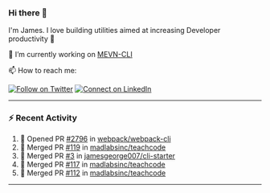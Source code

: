 ### Hi there 👋

I'm James. I love building utilities aimed at increasing Developer productivity :raised_hands: 

🔭 I’m currently working on [MEVN-CLI](https://github.com/madlabsinc/mevn-cli)

📫 How to reach me:

[![Follow on Twitter](https://img.shields.io/badge/--twitter?label=Twitter&logo=Twitter&style=social)](https://twitter.com/james_madhacks) [![Connect on LinkedIn](https://img.shields.io/badge/--linkedin?label=LinkedIn&logo=LinkedIn&style=social)](https://www.linkedin.com/in/jamesgeorge007)

---

### :zap: Recent Activity

<!--START_SECTION:activity-->
1. 💪 Opened PR [#2796](https://github.com/webpack/webpack-cli/pull/2796) in [webpack/webpack-cli](https://github.com/webpack/webpack-cli)
2. 🎉 Merged PR [#119](https://github.com/madlabsinc/teachcode/pull/119) in [madlabsinc/teachcode](https://github.com/madlabsinc/teachcode)
3. 🎉 Merged PR [#3](https://github.com/jamesgeorge007/cli-starter/pull/3) in [jamesgeorge007/cli-starter](https://github.com/jamesgeorge007/cli-starter)
4. 🎉 Merged PR [#117](https://github.com/madlabsinc/teachcode/pull/117) in [madlabsinc/teachcode](https://github.com/madlabsinc/teachcode)
5. 🎉 Merged PR [#112](https://github.com/madlabsinc/teachcode/pull/112) in [madlabsinc/teachcode](https://github.com/madlabsinc/teachcode)
<!--END_SECTION:activity-->

---

<!--
**jamesgeorge007/jamesgeorge007** is a ✨ _special_ ✨ repository because its `README.md` (this file) appears on your GitHub profile.

Here are some ideas to get you started:

- 🌱 I’m currently learning ...
- 👯 I’m looking to collaborate on ...
- 🤔 I’m looking for help with ...
- 💬 Ask me about ...
- 😄 Pronouns: ...
- ⚡ Fun fact: ...
-->
